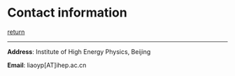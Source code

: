 # Contact information

[return](README.md)

------



**Address**: Institute of High Energy Physics, Beijing



**Email**: liaoyp[AT]ihep.ac.cn

